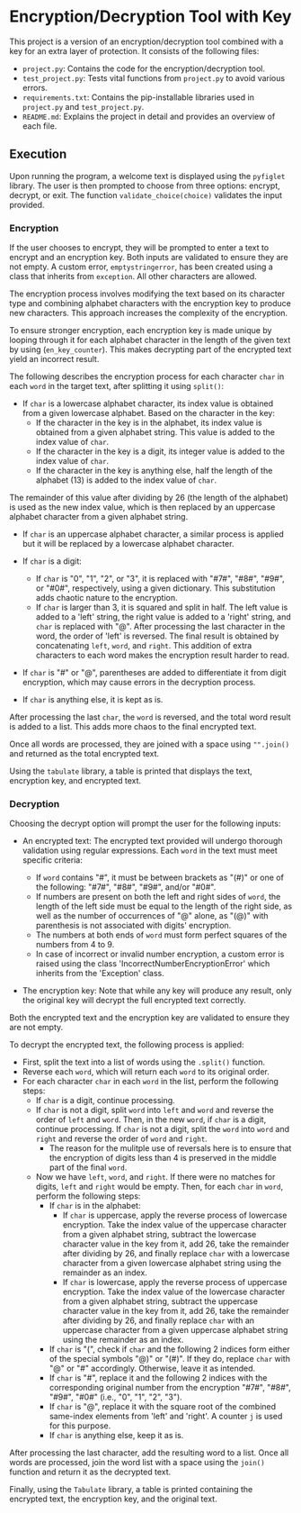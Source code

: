 # Encryption/Decryption Tool with Key

This project is a version of an encryption/decryption tool combined with a key for an extra layer of protection. It consists of the following files:

- `project.py`: Contains the code for the encryption/decryption tool.
- `test_project.py`: Tests vital functions from `project.py` to avoid various errors.
- `requirements.txt`: Contains the pip-installable libraries used in `project.py` and `test_project.py`.
- `README.md`: Explains the project in detail and provides an overview of each file.

## Execution

Upon running the program, a welcome text is displayed using the `pyfiglet` library. The user is then prompted to choose from three options: encrypt, decrypt, or exit. The function `validate_choice(choice)` validates the input provided.

### Encryption

If the user chooses to encrypt, they will be prompted to enter a text to encrypt and an encryption key. Both inputs are validated to ensure they are not empty. A custom error, `emptystringerror`, has been created using a class that inherits from `exception`. All other characters are allowed.

The encryption process involves modifying the text based on its character type and combining alphabet characters with the encryption key to produce new characters. This approach increases the complexity of the encryption.

To ensure stronger encryption, each encryption key is made unique by looping through it for each alphabet character in the length of the given text by using (`en_key_counter`). This makes decrypting part of the encrypted text yield an incorrect result.

The following describes the encryption process for each character `char` in each `word` in the target text, after splitting it using `split()`:

- If `char` is a lowercase alphabet character, its index value is obtained from a given lowercase alphabet. Based on the character in the key:
   - If the character in the key is in the alphabet, its index value is obtained from a given alphabet string. This value is added to the index value of `char`.
   - If the character in the key is a digit, its integer value is added to the index value of `char`.
   - If the character in the key is anything else, half the length of the alphabet (13) is added to the index value of `char`.

The remainder of this value after dividing by 26 (the length of the alphabet) is used as the new index value, which is then replaced by an uppercase alphabet character from a given alphabet string.

- If `char` is an uppercase alphabet character, a similar process is applied but it will be replaced by a lowercase alphabet character.

- If `char` is a digit:
   - If `char` is "0", "1", "2", or "3", it is replaced with "#7#", "#8#", "#9#", or "#0#", respectively, using a given dictionary. This substitution adds chaotic nature to the encryption.
   - If `char` is larger than 3, it is squared and split in half. The left value is added to a 'left' string, the right value is added to a 'right' string, and `char` is replaced with "@". After processing the last character in the word, the order of 'left' is reversed. The final result is obtained by concatenating `left`, `word`, and `right`. This addition of extra characters to each word makes the encryption result harder to read.

- If `char` is "#" or "@", parentheses are added to differentiate it from digit encryption, which may cause errors in the decryption process.

- If `char` is anything else, it is kept as is.

After processing the last `char`, the `word` is reversed, and the total word result is added to a list. This adds more chaos to the final encrypted text.

Once all words are processed, they are joined with a space using `"".join()` and returned as the total encrypted text.

Using the `tabulate` library, a table is printed that displays the text, encryption key, and encrypted text.

### Decryption

Choosing the decrypt option will prompt the user for the following inputs:

- An encrypted text: The encrypted text provided will undergo thorough validation using regular expressions. Each `word` in the text must meet specific criteria:
  - If `word` contains "#", it must be between brackets as "(#)" or one of the following: "#7#", "#8#", "#9#", and/or "#0#".
  - If numbers are present on both the left and right sides of `word`, the length of the left side must be equal to the length of the right side, as well as the number of occurrences of "@" alone, as "(@)" with parenthesis is not associated with digits' encryption.
  - The numbers at both ends of `word` must form perfect squares of the numbers from 4 to 9.
  - In case of incorrect or invalid number encryption, a custom error is raised using the class 'IncorrectNumberEncryptionError' which inherits from the 'Exception' class.

- The encryption key: Note that while any key will produce any result, only the original key will decrypt the full encrypted text correctly.

Both the encrypted text and the encryption key are validated to ensure they are not empty.

To decrypt the encrypted text, the following process is applied:

- First, split the text into a list of words using the `.split()` function.
- Reverse each `word`, which will return each `word` to its original order.
- For each character `char` in each `word` in the list, perform the following steps:
  - If `char` is a digit, continue processing.
  - If `char` is not a digit, split `word` into `left` and `word` and reverse the order of `left` and `word`. Then, in the new `word`, if `char` is a digit, continue processing. If `char` is not a digit, split the `word` into `word` and `right` and reverse the order of `word` and `right`.
    - The reason for the mulitple use of reversals here is to ensure that the encryption of digits less than 4 is preserved in the middle part of the final `word`.
  - Now we have `left`, `word`, and `right`. If there were no matches for digits, `left` and `right` would be empty. Then, for each `char` in `word`, perform the following steps:
    - If `char` is in the alphabet:
      - If `char` is uppercase, apply the reverse process of lowercase encryption. Take the index value of the uppercase character from a given alphabet string, subtract the lowercase character value in the key from it, add 26, take the remainder after dividing by 26, and finally replace `char` with a lowercase character from a given lowercase alphabet string using the remainder as an index.
      - If `char` is lowercase, apply the reverse process of uppercase encryption. Take the index value of the lowercase character from a given alphabet string, subtract the uppercase character value in the key from it, add 26, take the remainder after dividing by 26, and finally replace `char` with an uppercase character from a given uppercase alphabet string using the remainder as an index.
    - If `char` is "(", check if `char` and the following 2 indices form either of the special symbols "@)" or "(#)". If they do, replace `char` with "@" or "#" accordingly. Otherwise, leave it as intended.
    - If `char` is "#", replace it and the following 2 indices with the corresponding original number from the encryption "#7#", "#8#", "#9#", "#0#" (i.e., "0", "1", "2", "3").
    - If `char` is "@", replace it with the square root of the combined same-index elements from 'left' and 'right'. A counter `j` is used for this purpose.
    - If `char` is anything else, keep it as is.

After processing the last character, add the resulting word to a list. Once all words are processed, join the word list with a space using the `join()` function and return it as the decrypted text.

Finally, using the `Tabulate` library, a table is printed containing the encrypted text, the encryption key, and the original text.